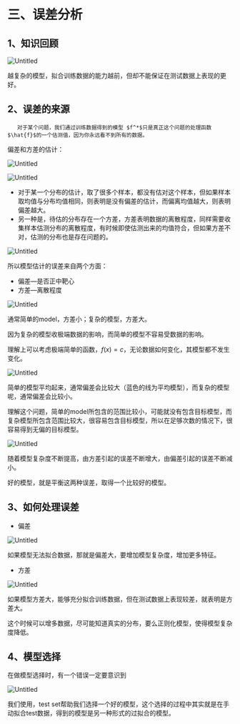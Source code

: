 # 三、误差分析

## 1、知识回顾

        

![Untitled](%E4%B8%89%E3%80%81%E8%AF%AF%E5%B7%AE%E5%88%86%E6%9E%90%2066e32e461c2b40e7a009b8859bd45a70/Untitled.png)

越复杂的模型，拟合训练数据的能力越前，但却不能保证在测试数据上表现的更好。

## 2、误差的来源

       对于某个问题，我们通过训练数据得到的模型 $f^*$只是真正这个问题的处理函数 $\hat{f}$的一个估测值，因为你永远看不到所有的数据。

偏差和方差的估计：

![Untitled](%E4%B8%89%E3%80%81%E8%AF%AF%E5%B7%AE%E5%88%86%E6%9E%90%2066e32e461c2b40e7a009b8859bd45a70/Untitled%201.png)

![Untitled](%E4%B8%89%E3%80%81%E8%AF%AF%E5%B7%AE%E5%88%86%E6%9E%90%2066e32e461c2b40e7a009b8859bd45a70/Untitled%202.png)

- 对于某一个分布的估计，取了很多个样本，都没有估对这个样本，但如果样本取均值与分布均值相同，则表明是没有偏差的估计，而偏离均值越大，则表明偏差越大。
- 另一种是，待估的分布存在一个方差，方差表明数据的离散程度，同样需要收集样本估测分布的离散程度，有时候即使估测出来的均值符合，但如果方差不对，估测的分布也是存在问题的。

![Untitled](%E4%B8%89%E3%80%81%E8%AF%AF%E5%B7%AE%E5%88%86%E6%9E%90%2066e32e461c2b40e7a009b8859bd45a70/Untitled%203.png)

所以模型估计的误差来自两个方面：

- 偏差—是否正中靶心
- 方差—离散程度

![Untitled](%E4%B8%89%E3%80%81%E8%AF%AF%E5%B7%AE%E5%88%86%E6%9E%90%2066e32e461c2b40e7a009b8859bd45a70/Untitled%204.png)

通常简单的model，方差小；复杂的模型，方差大。

因为复杂的模型收极端数据的影响，而简单的模型不容易受数据的影响。

理解上可以考虑极端简单的函数，$f(x) = c$，无论数据如何变化，其模型都不发生变化。

![Untitled](%E4%B8%89%E3%80%81%E8%AF%AF%E5%B7%AE%E5%88%86%E6%9E%90%2066e32e461c2b40e7a009b8859bd45a70/Untitled%205.png)

简单的模型平均起来，通常偏差会比较大（蓝色的线为平均模型），而复杂的模型呢，通常偏差会比较小。

理解这个问题，简单的model所包含的范围比较小，可能就没有包含目标模型，而复杂模型所包含范围比较大，很容易包含目标模型，所以在足够次数的情况下，很容易得到无偏的目标模型。

![Untitled](%E4%B8%89%E3%80%81%E8%AF%AF%E5%B7%AE%E5%88%86%E6%9E%90%2066e32e461c2b40e7a009b8859bd45a70/Untitled%206.png)

随着模型复杂度不断提高，由方差引起的误差不断增大，由偏差引起的误差不断减小。

好的模型，就是平衡这两种误差，取得一个比较好的模型。

## 3、如何处理误差

- 偏差

![Untitled](%E4%B8%89%E3%80%81%E8%AF%AF%E5%B7%AE%E5%88%86%E6%9E%90%2066e32e461c2b40e7a009b8859bd45a70/Untitled%207.png)

如果模型无法拟合数据，那就是偏差大，要增加模型复杂度，增加更多特征。

- 方差

![Untitled](%E4%B8%89%E3%80%81%E8%AF%AF%E5%B7%AE%E5%88%86%E6%9E%90%2066e32e461c2b40e7a009b8859bd45a70/Untitled%208.png)

如果模型方差大，能够充分拟合训练数据，但在测试数据上表现较差，就表明是方差大。

这个时候可以增多数据，尽可能知道真实的分布，要么正则化模型，使得模型复杂度降低。

## 4、模型选择

在做模型选择时，有一个错误一定要意识到

![Untitled](%E4%B8%89%E3%80%81%E8%AF%AF%E5%B7%AE%E5%88%86%E6%9E%90%2066e32e461c2b40e7a009b8859bd45a70/Untitled%209.png)

我们使用，test set帮助我们选择一个好的模型，这个选择的过程中其实就是在手动拟合test数据，得到的模型是另一种形式的过拟合的模型。